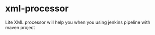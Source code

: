 # xml-processor
Lite XML processor will help you when you using jenkins pipeline with maven project
